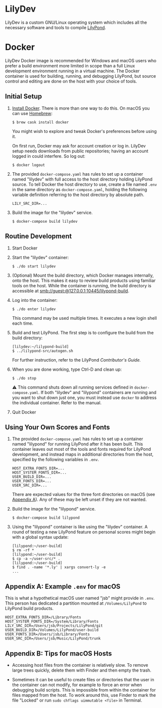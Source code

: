 # LilyDev

LilyDev is a custom GNU/Linux operating system which includes
all the necessary software and tools to compile
[LilyPond](http://lilypond.org/).

# Docker

LilyDev Docker image is recommended for Windows and macOS users who
prefer a build environment more limited in scope than a full Linux
development environment running in a virtual machine.  The Docker
container is used for building, running, and debugging LilyPond, but
source control and editing are done on the host with your choice of
tools.

## Initial Setup

1. [Install Docker](https://docs.docker.com/install/).  There is more
   than one way to do this.  On macOS you can use
   [Homebrew](https://brew.sh):
   
       $ brew cask install docker
   
   You might wish to explore and tweak Docker's preferences before
   using it.
   
   On first run, Docker may ask for account creation or log in.
   LilyDev setup needs downloads from public repositories;
   having an account logged in could interfere. So log out:
   
       $ docker logout

2. The provided `docker-compose.yaml` has rules to set up a container
   named "lilydev" with full access to the host directory holding
   LilyPond source.  To tell Docker the host directory to use, create
   a file named `.env` in the same directory as `docker-compose.yaml`,
   holding the following variable definition referring to the host
   directory by absolute path.
   
   ```shell
   LILY_SRC_DIR=...
   ```

3. Build the image for the "lilydev" service.
   
       $ docker-compose build lilydev

## Routine Development

1. Start Docker

2. Start the "lilydev" container:
   
       $ ./do start lilydev

3. (Optional) Mount the build directory, which Docker manages
   internally, onto the host.  This makes it easy to review build
   products using familiar tools on the host.  While the container is
   running, the build directory is accessible at
   [smb://guest:@127.0.0.1:10445/lilypond-build](smb://guest:@127.0.0.1:10445/lilypond-build).

4. Log into the container:
   
       $ ./do enter lilydev
   
   This command may be used multiple times.  It executes a new login
   shell each time.

5. Build and test LilyPond.  The first step is to configure the build
   from the build directory:
   
       [lilydev:~/lilypond-build]
       $ ../lilypond-src/autogen.sh
   
   For further instruction, refer to the LilyPond _Contributor's
   Guide._

6. When you are done working, type Ctrl-D and clean up:
   
       $ ./do stop
   
    :warning: This command shuts down all running services defined in
    `docker-compose.yaml`.  If both "lilydev" and "lilypond"
    containers are running and you want to shut down just one, you
    must instead use `docker` to address the individual container.
    Refer to the manual.

7. Quit Docker

## Using Your Own Scores and Fonts

1. The provided `docker-compose.yaml` has rules to set up a container
   named "lilypond" for running LilyPond after it has been built.
   This container leaves out most of the tools and fonts required for
   LilyPond development, and instead maps in additional directories
   from the host, specified by the following variables in `.env`.
   
   ```shell
   HOST_EXTRA_FONTS_DIR=...
   HOST_SYSTEM_FONTS_DIR=...
   USER_BUILD_DIR=...
   USER_FONTS_DIR=...
   USER_SRC_DIR=...
   ```
   
   There are expected values for the three font directories on macOS
   (see [Appendix&nbsp;A](#Appendix-A)).  Any of these may be left
   unset if they are not wanted.

2. Build the image for the "lilypond" service.
   
       $ docker-compose build lilypond

3. Using the "lilypond" container is like using the "lilydev"
   container.  A round of testing a new LilyPond feature on personal
   scores might begin with a global syntax update:
   
       [lilypond:~/user-build]
       $ rm -rf *
       [lilypond:~/user-build]
       $ cp -a ~/user-src/* .
       [lilypond:~/user-build]
       $ find . -name '*.ly' | xargs convert-ly -e
       ...

## Appendix A: Example `.env` for macOS

This is what a hypothetical macOS user named "jsb" might provide in
`.env`.  This person has dedicated a partition mounted at
`/Volumes/LilyPond` to LilyPond build products.

```shell
HOST_EXTRA_FONTS_DIR=/Library/Fonts
HOST_SYSTEM_FONTS_DIR=/System/Library/Fonts
LILY_SRC_DIR=/Users/jsb/Projects/LilyPond/git
USER_BUILD_DIR=/Volumes/LilyPond/user-build
USER_FONTS_DIR=/Users/jsb/Library/Fonts
USER_SRC_DIR=/Users/jsb/Music/LilyPond/trunk
```

## Appendix B: Tips for macOS Hosts

* Accessing host files from the container is relatively slow.  To
  remove large trees quickly, delete them with Finder and then empty
  the trash.

* Sometimes it can be useful to create files or directories that the
  user in the container can not modify, for example to force an error
  when debugging build scripts.  This is impossible from within the
  container for files mapped from the host.  To work around this, use
  Finder to mark the file "Locked" or run `sudo chflags uimmutable
  <file>` in Terminal.
